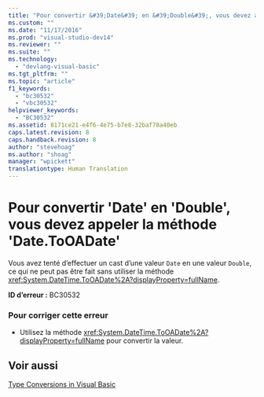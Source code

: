 ```yaml
---
title: "Pour convertir &#39;Date&#39; en &#39;Double&#39;, vous devez appeler la m&#233;thode &#39;Date.ToOADate&#39; | Microsoft Docs"
ms.custom: ""
ms.date: "11/17/2016"
ms.prod: "visual-studio-dev14"
ms.reviewer: ""
ms.suite: ""
ms.technology: 
  - "devlang-visual-basic"
ms.tgt_pltfrm: ""
ms.topic: "article"
f1_keywords: 
  - "bc30532"
  - "vbc30532"
helpviewer_keywords: 
  - "BC30532"
ms.assetid: 8171ce21-e4f6-4e75-b7e8-32baf78a40eb
caps.latest.revision: 8
caps.handback.revision: 8
author: "stevehoag"
ms.author: "shoag"
manager: "wpickett"
translationtype: Human Translation
---
```

# Pour convertir &#39;Date&#39; en &#39;Double&#39;, vous devez appeler la m&#233;thode &#39;Date.ToOADate&#39;
Vous avez tenté d’effectuer un cast d’une valeur `Date` en une valeur `Double`, ce qui ne peut pas être fait sans utiliser la méthode <xref:System.DateTime.ToOADate%2A?displayProperty=fullName>.  
  
 **ID d’erreur :** BC30532  
  
### Pour corriger cette erreur  
  
-   Utilisez la méthode <xref:System.DateTime.ToOADate%2A?displayProperty=fullName> pour convertir la valeur.  
  
## Voir aussi  
 [Type Conversions in Visual Basic](../../visual-basic/programming-guide/language-features/data-types/type-conversions.md)